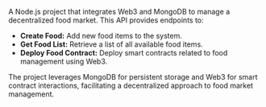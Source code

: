 A Node.js project that integrates Web3 and MongoDB to manage a decentralized food market. This API provides endpoints to:

- **Create Food:** Add new food items to the system.
- **Get Food List:** Retrieve a list of all available food items.
- **Deploy Food Contract:** Deploy smart contracts related to food management using Web3.

The project leverages MongoDB for persistent storage and Web3 for smart contract interactions, facilitating a decentralized approach to food market management.